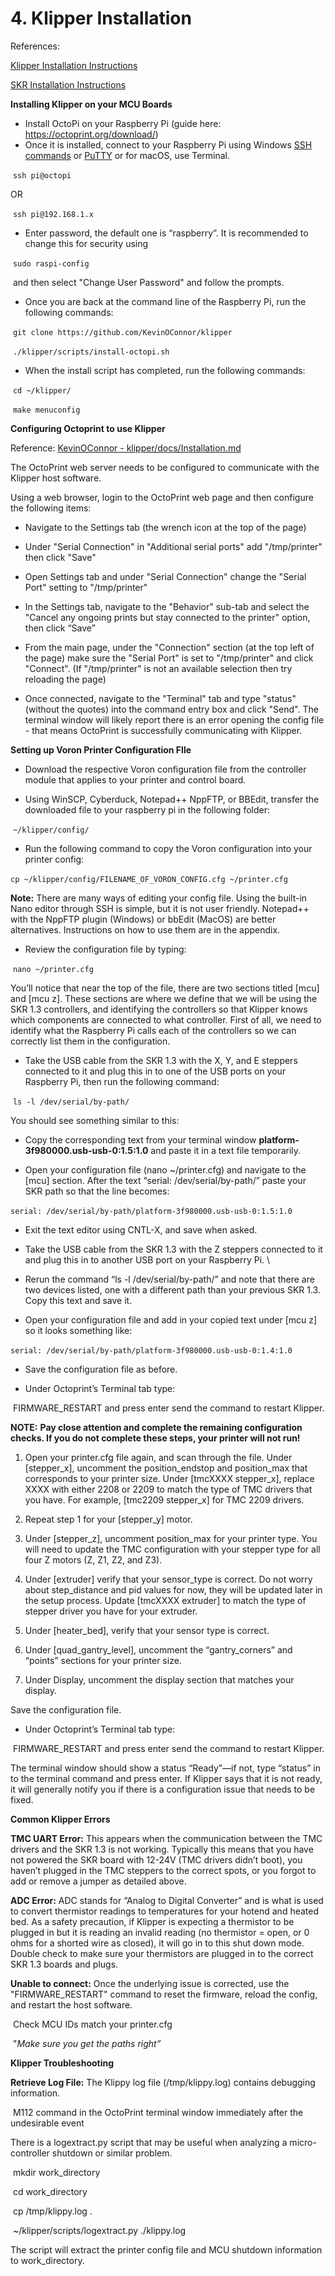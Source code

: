 # 4. Klipper Installation

References:

[Klipper Installation Instructions](https://github.com/KevinOConnor/klipper/blob/master/docs/Installation.md) 

[SKR Installation Instructions](https://3dprintbeginner.com/install-klipper-on-skr-1-3-speed-up-your-prints/)



**Installing Klipper on your MCU Boards**

- Install OctoPi on your Raspberry Pi (guide here: https://octoprint.org/download/)
- Once it is installed, connect to your Raspberry Pi using Windows [SSH commands](https://www.howtogeek.com/336775/how-to-enable-and-use-windows-10s-built-in-ssh-commands/) or [PuTTY](https://www.chiark.greenend.org.uk/~sgtatham/putty/) or for macOS, use Terminal.

​	```ssh pi@octopi```

OR 

​	```ssh pi@192.168.1.x```

- Enter password, the default one is “raspberry”. It is recommended to change this for security using

​	```sudo raspi-config```

​	and then select "Change User Password" and follow the prompts.

- Once you are back at the command line of the Raspberry Pi, run the following commands:

​	```git clone https://github.com/KevinOConnor/klipper```

​	```./klipper/scripts/install-octopi.sh```

- When the install script has completed, run the following commands:

​	```cd ~/klipper/```

​	```make menuconfig```



**Configuring Octoprint to use Klipper**

Reference: [KevinOConnor - klipper/docs/Installation.md](https://github.com/KevinOConnor/klipper/blob/master/docs/Installation.md#configuring-octoprint-to-use-klipper)

The OctoPrint web server needs to be configured to communicate with the Klipper host software. 

Using a web browser, login to the OctoPrint web page and then configure the following items:

- Navigate to the Settings tab (the wrench icon at the top of the page)

- Under "Serial Connection" in "Additional serial ports" add "/tmp/printer" then click "Save"

- Open Settings tab and under "Serial Connection" change the "Serial Port" setting to "/tmp/printer"

- In the Settings tab, navigate to the "Behavior" sub-tab and select the "Cancel any ongoing prints but stay connected to the printer" option, then click “Save”

- From the main page, under the "Connection" section (at the top left of the page) make sure the "Serial Port" is set to "/tmp/printer" and click "Connect". (If "/tmp/printer" is not an available selection then try reloading the page)

- Once connected, navigate to the "Terminal" tab and type "status" (without the quotes) into the command entry box and click "Send". The terminal window will likely report there is an error opening the config file - that means OctoPrint is successfully communicating with Klipper.		 



**Setting up Voron Printer Configuration FIle**

- Download the respective Voron configuration file from the controller module that applies to your printer and control board.

- Using WinSCP, Cyberduck, Notepad++ NppFTP, or BBEdit, transfer the downloaded file to your raspberry pi in the following folder:

​	```~/klipper/config/``` 

- Run the following command to copy the Voron configuration into your printer config:

​	```cp ~/klipper/config/FILENAME_OF_VORON_CONFIG.cfg ~/printer.cfg```

**Note:** There are many ways of editing your config file. Using the built-in Nano editor through SSH is simple, but it is not user friendly. Notepad++ with the NppFTP plugin (Windows) or bbEdit (MacOS) are better alternatives. Instructions on how to use them are in the appendix. 

- Review the configuration file by typing:

​	```nano ~/printer.cfg```

You’ll notice that near the top of the file, there are two sections titled [mcu] and [mcu z]. These sections are where we define that we will be using the SKR 1.3 controllers, and identifying the controllers so that Klipper knows which components are connected to what controller. First of all, we need to identify what the Raspberry Pi calls each of the controllers so we can correctly list them in the configuration.

- Take the USB cable from the SKR 1.3 with the X, Y, and E steppers connected to it and plug this in to one of the USB ports on your Raspberry Pi, then run the following command:

​	```ls -l /dev/serial/by-path/```

You should see something similar to this: 

- Copy the corresponding text from your terminal window **platform-3f980000.usb-usb-0:1.5:1.0** and paste it in a text file temporarily. 

- Open your configuration file (nano ~/printer.cfg) and navigate to the [mcu] section. After the text “serial: /dev/serial/by-path/” paste your SKR path so that the line becomes:

​	```serial: /dev/serial/by-path/platform-3f980000.usb-usb-0:1.5:1.0```

- Exit the text editor using CNTL-X, and save when asked.

- Take the USB cable from the SKR 1.3 with the Z steppers connected to it and plug this in to another USB port on your Raspberry Pi. \

- Rerun the command “ls -l /dev/serial/by-path/” and note that there are two devices listed, one with a different path than your previous SKR 1.3. Copy this text and save it.

- Open your configuration file and add in your copied text under [mcu z] so it looks something like:

​	```serial: /dev/serial/by-path/platform-3f980000.usb-usb-0:1.4:1.0```

- Save the configuration file as before. 

- Under Octoprint’s Terminal tab type:

​	FIRMWARE_RESTART and press enter send the command to restart Klipper. 

**NOTE:** **Pay close attention and complete the remaining configuration checks. If you do not complete these steps, your printer will not run!**

1. Open your printer.cfg file again, and scan through the file. Under [stepper_x], uncomment the position_endstop and position_max that corresponds to your printer size. Under [tmcXXXX stepper_x], replace XXXX with either 2208 or 2209 to match the type of TMC drivers that you have. For example, [tmc2209 stepper_x] for TMC 2209 drivers.

1. Repeat step 1 for your [stepper_y] motor. 
2. Under [stepper_z], uncomment position_max for your printer type. You will need to update the TMC configuration with your stepper type for all four Z motors (Z, Z1, Z2, and Z3). 
3. Under [extruder] verify that your sensor_type is correct. Do not worry about step_distance and pid values for now, they will be updated later in the setup process. Update [tmcXXXX extruder] to match the type of stepper driver you have for your extruder.
4. Under [heater_bed], verify that your sensor type is correct.
5. Under [quad_gantry_level], uncomment the “gantry_corners” and “points” sections for your printer size.
6. Under Display, uncomment the display section that matches your display.

Save the configuration file.

- Under Octoprint’s Terminal tab type:

​	FIRMWARE_RESTART and press enter send the command to restart Klipper. 

The terminal window should show a status “Ready”—if not, type “status” in to the terminal command and press enter. If Klipper says that it is not ready, it will generally notify you if there is a configuration issue that needs to be fixed.

**Common Klipper Errors**

**TMC UART Error:** This appears when the communication between the TMC drivers and the SKR 1.3 is not working. Typically this means that you have not powered the SKR board with 12-24V (TMC drivers didn’t boot), you haven’t plugged in the TMC steppers to the correct spots, or you forgot to add or remove a jumper as detailed above.

**ADC Error:** ADC stands for “Analog to Digital Converter” and is what is used to convert thermistor readings to temperatures for your hotend and heated bed. As a safety precaution, if Klipper is expecting a thermistor to be plugged in but it is reading an invalid reading (no thermistor = open, or 0 ohms for a shorted wire as closed), it will go in to this shut down mode. Double check to make sure your thermistors are plugged in to the correct SKR 1.3 boards and plugs. 

**Unable to connect:** Once the underlying issue is corrected, use the "FIRMWARE_RESTART" command to reset the firmware, reload the config, and restart the host software.

​	Check MCU IDs match your printer.cfg 

​								"*Make sure you get the paths right”*

**Klipper Troubleshooting**

**Retrieve Log File:** The Klippy log file (/tmp/klippy.log) contains debugging information. 

​	M112 command in the OctoPrint terminal window immediately after the undesirable event 

There is a logextract.py script that may be useful when analyzing a micro-controller shutdown or similar problem. 

​	mkdir work_directory

​	cd work_directory

​	cp /tmp/klippy.log .

​	~/klipper/scripts/logextract.py ./klippy.log

The script will extract the printer config file and MCU shutdown information to work_directory.
